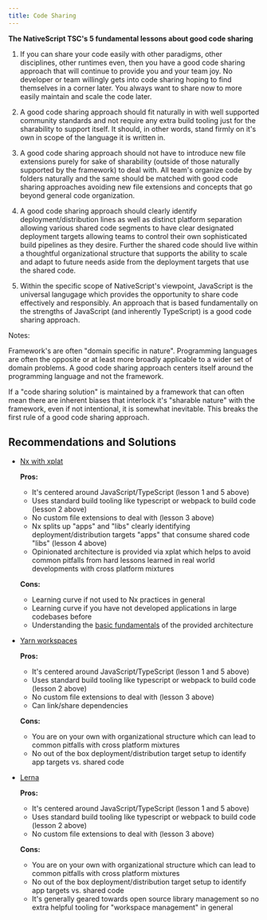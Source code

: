 ```yaml
---
title: Code Sharing
---
```


**The NativeScript TSC's 5 fundamental lessons about good code sharing**

1. If you can share your code easily with other paradigms, other disciplines, other runtimes even, then you have a good code sharing approach that will continue to provide you and your team joy. No developer or team willingly gets into code sharing hoping to find themselves in a corner later. You always want to share now to more easily maintain and scale the code later.

2. A good code sharing approach should fit naturally in with well supported community standards and not require any extra build tooling just for the sharability to support itself. It should, in other words, stand firmly on it's own in scope of the language it is written in.

3. A good code sharing approach should not have to introduce new file extensions purely for sake of sharability (outside of those naturally supported by the framework) to deal with. All team's organize code by folders naturally and the same should be matched with good code sharing approaches avoiding new file extensions and concepts that go beyond general code organization.

4. A good code sharing approach should clearly identify deployment/distribution lines as well as distinct platform separation allowing various shared code segments to have clear designated deployment targets allowing teams to control their own sophisticated build pipelines as they desire. Further the shared code should live within a thoughtful organizational structure that supports the ability to scale and adapt to future needs aside from the deployment targets that use the shared code.

5. Within the specific scope of NativeScript's viewpoint, JavaScript is the universal langugage which provides the opportunity to share code effectively and responsibly. An approach that is based fundamentally on the strengths of JavaScript (and inherently TypeScript) is a good code sharing approach.

Notes:

Framework's are often "domain specific in nature". Programming languages are often the opposite or at least more broadly applicable to a wider set of domain problems. A good code sharing approach centers itself around the programming language and not the framework.

If a "code sharing solution" is maintained by a framework that can often mean there are inherent biases that interlock it's "sharable nature" with the framework, even if not intentional, it is somewhat inevitable. This breaks the first rule of a good code sharing approach.

## Recommendations and Solutions

- [Nx with xplat](https://nstudio.io/xplat)

  **Pros:**

  - It's centered around JavaScript/TypeScript (lesson 1 and 5 above)
  - Uses standard build tooling like typescript or webpack to build code (lesson 2 above)
  - No custom file extensions to deal with (lesson 3 above)
  - Nx splits up "apps" and "libs" clearly identifying deployment/distribution targets "apps" that consume shared code "libs" (lesson 4 above)
  - Opinionated architecture is provided via xplat which helps to avoid common pitfalls from hard lessons learned in real world developments with cross platform mixtures

  **Cons:**

  - Learning curve if not used to Nx practices in general
  - Learning curve if you have not developed applications in large codebases before
  - Understanding the [basic fundamentals](https://nstudio.io/xplat/fundamentals/architecture) of the provided architecture

- [Yarn workspaces](https://classic.yarnpkg.com/en/docs/workspaces/)

  **Pros:**

  - It's centered around JavaScript/TypeScript (lesson 1 and 5 above)
  - Uses standard build tooling like typescript or webpack to build code (lesson 2 above)
  - No custom file extensions to deal with (lesson 3 above)
  - Can link/share dependencies

  **Cons:**

  - You are on your own with organizational structure which can lead to common pitfalls with cross platform mixtures
  - No out of the box deployment/distribution target setup to identify app targets vs. shared code

- [Lerna](https://github.com/lerna/lerna)

  **Pros:**

  - It's centered around JavaScript/TypeScript (lesson 1 and 5 above)
  - Uses standard build tooling like typescript or webpack to build code (lesson 2 above)
  - No custom file extensions to deal with (lesson 3 above)

  **Cons:**

  - You are on your own with organizational structure which can lead to common pitfalls with cross platform mixtures
  - No out of the box deployment/distribution target setup to identify app targets vs. shared code
  - It's generally geared towards open source library management so no extra helpful tooling for "workspace management" in general
